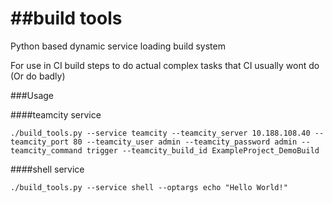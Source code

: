 ##build tools
===========

Python based dynamic service loading build system

For use in CI build steps to do actual complex tasks that CI usually wont do (Or do badly)

###Usage


####teamcity service

```
./build_tools.py --service teamcity --teamcity_server 10.188.108.40 --teamcity_port 80 --teamcity_user admin --teamcity_password admin --teamcity_command trigger --teamcity_build_id ExampleProject_DemoBuild
```

####shell service
```
./build_tools.py --service shell --optargs echo "Hello World!"
```
